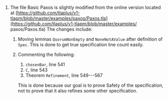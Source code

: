 1. The file Basic Paxos is slightly modified from the online version located at
   [https://github.com/tlaplus/v1-tlapm/blob/master/examples/paxos/Paxos.tla](https://github.com/tlaplus/v1-tlapm/blob/master/examples/
paxos/Paxos.tla)
   The changes include:
   
    1. Moving lemmas `QuorumNonEmpty` and `NoneNotAValue` after definition of `Spec`.
       This is done to get true specification line count easily.
      
    2. Commenting the following:
      
        1. `chosenBar`, line 541
        2. `C`, line 543
        3. Theorem `Refinement`, line 549---567
      
        This is done because our goal is to prove Safety of the specification,
        not to prove that it also refines some other specification.
